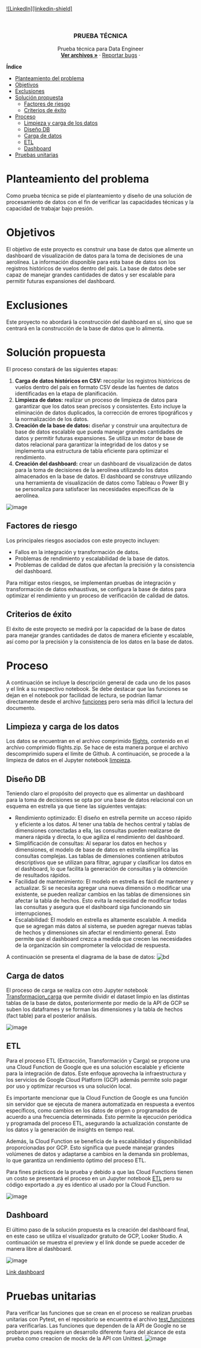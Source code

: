 
[![LinkedIn][linkedin-shield]][linkedin-url]


<!-- PROJECT LOGO -->
<br />
<div align="center">
<h3 align="center">PRUEBA TÉCNICA</h3>

  <p align="center">
    Prueba técnica para Data Engineer
    <br />
    <a href="https://github.com/ajaramillor/PruebaTecnica"><strong>Ver archivos »</strong></a>
    ·
    <a href="https://github.com/ajaramillor/PruebaTecnica/issues">Reportar bugs</a>
    ·
  </p>
</div>

**Índice**
- [Planteamiento del problema](#planteamiento-del-problema)
- [Objetivos](#objetivos)
- [Exclusiones](#exclusiones)
- [Solución propuesta](#solución-propuesta)
  - [Factores de riesgo](#factores-de-riesgo)
  - [Criterios de éxito](#criterios-de-éxito)
- [Proceso](#proceso)
  - [Limpieza y carga de los datos](#limpieza-y-carga-de-los-datos)
  - [Diseño DB](#diseño-db)
  - [Carga de datos](#carga-de-datos)
  - [ETL](#etl)
  - [Dashboard](#dashboard)
- [Pruebas unitarias](#pruebas-unitarias)



# Planteamiento del problema

Como prueba técnica se pide el planteamiento y diseño de una solución de procesamiento de datos con el fin de verificar las capacidades técnicas y la capacidad de trabajar bajo presión.

# Objetivos

El objetivo de este proyecto es construir una base de datos que alimente un dashboard de visualización de datos para la toma de decisiones de una aerolínea. La información disponible para esta base de datos son los registros históricos de vuelos dentro del país. La base de datos debe ser capaz de manejar grandes cantidades de datos y ser escalable para permitir futuras expansiones del dashboard.

# Exclusiones

Este proyecto no abordará la construcción del dashboard en sí, sino que se centrará en la construcción de la base de datos que lo alimenta.

# Solución propuesta

El proceso constará de las siguientes etapas:

1. **Carga de datos históricos en CSV:** recopilar los registros históricos de vuelos dentro del país en formato CSV desde las fuentes de datos identificadas en la etapa de planificación.
2. **Limpieza de datos:** realizar un proceso de limpieza de datos para garantizar que los datos sean precisos y consistentes. Esto incluye la eliminación de datos duplicados, la corrección de errores tipográficos y la normalización de los datos.
3. **Creación de la base de datos:** diseñar y construir una arquitectura de base de datos escalable que pueda manejar grandes cantidades de datos y permitir futuras expansiones. Se utiliza un motor de base de datos relacional para garantizar la integridad de los datos y se implementa una estructura de tabla eficiente para optimizar el rendimiento.
4. **Creación del dashboard:** crear un dashboard de visualización de datos para la toma de decisiones de la aerolínea utilizando los datos almacenados en la base de datos. El dashboard se construye utilizando una herramienta de visualización de datos como Tableau o Power BI y se personaliza para satisfacer las necesidades específicas de la aerolínea.

![image](https://github.com/ajaramillor/PruebaTecnica/assets/98030147/ed98fd4b-8a19-4f04-93e0-98557788504c)

## Factores de riesgo

Los principales riesgos asociados con este proyecto incluyen:

- Fallos en la integración y transformación de datos.
- Problemas de rendimiento y escalabilidad de la base de datos.
- Problemas de calidad de datos que afectan la precisión y la consistencia del dashboard.

Para mitigar estos riesgos, se implementan pruebas de integración y transformación de datos exhaustivas, se configura la base de datos para optimizar el rendimiento y un proceso de verificación de calidad de datos.

## Criterios de éxito

El éxito de este proyecto se medirá por la capacidad de la base de datos para manejar grandes cantidades de datos de manera eficiente y escalable, así como por la precisión y la consistencia de los datos en la base de datos.

# Proceso

A continuación se incluye la descripción general de cada uno de los pasos y el link a su respectivo notebook. Se debe destacar que las funciones se dejan en el notebook por facilidad de lectura, se podrían llamar directamente desde el archivo [funciones](funciones.py) pero sería más difícil la lectura del documento.

## Limpieza y carga de los datos

Los datos se encuentran en el archivo comprimido [flights](flights.zip), contenido en el archivo comprimido flights.zip. Se hace de esta manera porque el archivo descomprimido supera el límite de Github. A continuación, se procede a la limpieza de datos en el Jupyter notebook [limpieza](Limpieza.ipynb).

## Diseño DB

Teniendo claro el propósito del proyecto que es alimentar un dashboard para la toma de decisiones se opta por una base de datos relacional con un esquema en estrella ya que tiene las siguientes ventajas:

- Rendimiento optimizado: El diseño en estrella permite un acceso rápido y eficiente a los datos. Al tener una tabla de hechos central y tablas de dimensiones conectadas a ella, las consultas pueden realizarse de manera rápida y directa, lo que agiliza el rendimiento del dashboard.
- Simplificación de consultas: Al separar los datos en hechos y dimensiones, el modelo de base de datos en estrella simplifica las consultas complejas. Las tablas de dimensiones contienen atributos descriptivos que se utilizan para filtrar, agrupar y clasificar los datos en el dashboard, lo que facilita la generación de consultas y la obtención de resultados rápidos.
- Facilidad de mantenimiento: El modelo en estrella es fácil de mantener y actualizar. Si se necesita agregar una nueva dimensión o modificar una existente, se pueden realizar cambios en las tablas de dimensiones sin afectar la tabla de hechos. Esto evita la necesidad de modificar todas las consultas y asegura que el dashboard siga funcionando sin interrupciones.
- Escalabilidad: El modelo en estrella es altamente escalable. A medida que se agregan más datos al sistema, se pueden agregar nuevas tablas de hechos y dimensiones sin afectar el rendimiento general. Esto permite que el dashboard crezca a medida que crecen las necesidades de la organización sin comprometer la velocidad de respuesta.

A continuación se presenta el diagrama de la base de datos:
![bd](https://github.com/ajaramillor/PruebaTecnica/assets/98030147/3b0ac13a-ad58-4a0e-b584-7286436d9b10)

## Carga de datos

El proceso de carga se realiza con otro Jupyter notebook [Transformacion_carga](Transformacion_carga.ipynb) que permite dividir el dataset limpio en las distintas tablas de la base de datos, posteriormente por medio de la API de GCP se suben los dataframes y se forman las dimensiones y la tabla de hechos (fact table) para el posterior análisis.

![image](https://github.com/ajaramillor/PruebaTecnica/assets/98030147/f6056228-cc91-4890-8c87-6f5bf0265e33)

## ETL

Para el proceso ETL (Extracción, Transformación y Carga) se propone una una Cloud Function de Google que es una solución escalable y eficiente para la integración de datos. Este enfoque aprovecha la infraestructura y los servicios de Google Cloud Platform (GCP) además permite solo pagar por uso y optimizar recursos vs una solución local.

Es importante mencionar que la Cloud Function de Google es una función sin servidor que se ejecuta de manera automatizada en respuesta a eventos específicos, como cambios en los datos de origen o programados de acuerdo a una frecuencia determinada. Esto permite la ejecución periódica y programada del proceso ETL, asegurando la actualización constante de los datos y la generación de insights en tiempo real.

Además, la Cloud Function se beneficia de la escalabilidad y disponibilidad proporcionadas por GCP. Esto significa que puede manejar grandes volúmenes de datos y adaptarse a cambios en la demanda sin problemas, lo que garantiza un rendimiento óptimo del proceso ETL.

Para fines prácticos de la prueba y debido a que las Cloud Functions tienen un costo se presentará el proceso en un Jupyter notebook [ETL](ETL.ipynb) pero su código exportado a .py es identico al usado por la Cloud Function.

![image](https://github.com/ajaramillor/PruebaTecnica/assets/98030147/fec0c35d-c93f-4f4c-81d0-94857793dee0)


## Dashboard

El último paso de la solución propuesta es la creación del dashboard final, en este caso se utiliza el visualizador gratuito de GCP, Looker Studio. A continuación se muestra el preview y el link donde se puede acceder de manera libre al dashboard. 

![image](https://github.com/ajaramillor/PruebaTecnica/assets/98030147/8da14cc0-af21-46d3-a3e7-500cadaf2cef)

[Link dashboard](https://lookerstudio.google.com/s/o0uhH7ydH4Q)

# Pruebas unitarias

Para verificar las funciones que se crean en el proceso se realizan pruebas unitarias con Pytest, en el repositorio se encuentra el archivo [test_funciones](funciones.py) para verificarlas. Las funciones que dependen de la API de Google no se probaron pues requiere un desarrollo diferente fuera del alcance de esta prueba como creacion de mocks de la API con Unittest.
![image](https://github.com/ajaramillor/PruebaTecnica/assets/98030147/b307f127-a009-4def-b193-3782af1e5888)

<!-- MARKDOWN LINKS & IMAGES -->
<!-- https://www.markdownguide.org/basic-syntax/#reference-style-links -->
[linkedin-url]: https://www.linkedin.com/in/alejandro-jaramillo-rivas/
